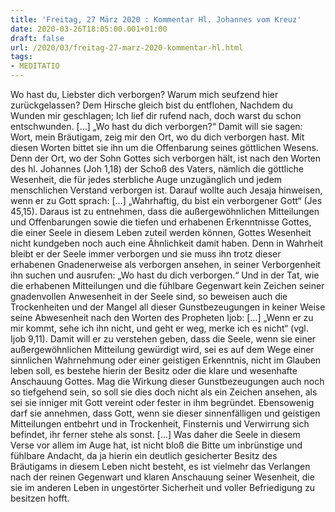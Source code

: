 ```yaml
---
title: 'Freitag, 27 März 2020 : Kommentar Hl. Johannes vom Kreuz'
date: 2020-03-26T18:05:00.001+01:00
draft: false
url: /2020/03/freitag-27-marz-2020-kommentar-hl.html
tags: 
- MEDITATIO
---
```


Wo hast du, Liebster dich verborgen? Warum mich seufzend hier zurückgelassen? Dem Hirsche gleich bist du entflohen, Nachdem du Wunden mir geschlagen; Ich lief dir rufend nach, doch warst du schon entschwunden. \[…\] „Wo hast du dich verborgen?“ Damit will sie sagen: Wort, mein Bräutigam, zeig mir den Ort, wo du dich verborgen hast. Mit diesen Worten bittet sie ihn um die Offenbarung seines göttlichen Wesens. Denn der Ort, wo der Sohn Gottes sich verborgen hält, ist nach den Worten des hl. Johannes (Joh 1,18) der Schoß des Vaters, nämlich die göttliche Wesenheit, die für jedes sterbliche Auge unzugänglich und jedem menschlichen Verstand verborgen ist. Darauf wollte auch Jesaja hinweisen, wenn er zu Gott sprach: \[…\] „Wahrhaftig, du bist ein verborgener Gott“ (Jes 45,15). Daraus ist zu entnehmen, dass die außergewöhnlichen Mitteilungen und Offenbarungen sowie die tiefen und erhabenen Erkenntnisse Gottes, die einer Seele in diesem Leben zuteil werden können, Gottes Wesenheit nicht kundgeben noch auch eine Ähnlichkeit damit haben. Denn in Wahrheit bleibt er der Seele immer verborgen und sie muss ihn trotz dieser erhabenen Gnadenerweise als verborgen ansehen, in seiner Verborgenheit ihn suchen und ausrufen: „Wo hast du dich verborgen.“ Und in der Tat, wie die erhabenen Mitteilungen und die fühlbare Gegenwart kein Zeichen seiner gnadenvollen Anwesenheit in der Seele sind, so beweisen auch die Trockenheiten und der Mangel all dieser Gunstbezeugungen in keiner Weise seine Abwesenheit nach den Worten des Propheten Ijob: \[…\] „Wenn er zu mir kommt, sehe ich ihn nicht, und geht er weg, merke ich es nicht“ (vgl. Ijob 9,11). Damit will er zu verstehen geben, dass die Seele, wenn sie einer außergewöhnlichen Mitteilung gewürdigt wird, sei es auf dem Wege einer sinnlichen Wahrnehmung oder einer geistigen Erkenntnis, nicht im Glauben leben soll, es bestehe hierin der Besitz oder die klare und wesenhafte Anschauung Gottes. Mag die Wirkung dieser Gunstbezeugungen auch noch so tiefgehend sein, so soll sie dies doch nicht als ein Zeichen ansehen, als sei sie inniger mit Gott vereint oder fester in ihm begründet. Ebensowenig darf sie annehmen, dass Gott, wenn sie dieser sinnenfälligen und geistigen Mitteilungen entbehrt und in Trockenheit, Finsternis und Verwirrung sich befindet, ihr ferner stehe als sonst. \[…\] Was daher die Seele in diesem Verse vor allem im Auge hat, ist nicht bloß die Bitte um inbrünstige und fühlbare Andacht, da ja hierin ein deutlich gesicherter Besitz des Bräutigams in diesem Leben nicht besteht, es ist vielmehr das Verlangen nach der reinen Gegenwart und klaren Anschauung seiner Wesenheit, die sie im anderen Leben in ungestörter Sicherheit und voller Befriedigung zu besitzen hofft.